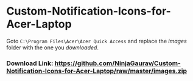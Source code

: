 # Custom-Notification-Icons-for-Acer-Laptop
Goto ```C:\Program Files\Acer\Acer Quick Access``` and replace the *images* folder with the one you *downloaded*.
### Download Link: https://github.com/NinjaGaurav/Custom-Notification-Icons-for-Acer-Laptop/raw/master/images.zip
